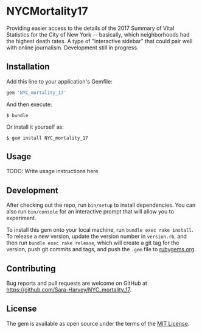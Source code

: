 # NYCMortality17

Providing easier access to the details of the 2017 Summary of Vital Statistics for the City of New York -- basically, which neighborhoods had the highest death rates. A type of "interactive sidebar" that could pair well with online journalism. Development still in progress.

## Installation

Add this line to your application's Gemfile:

```ruby
gem 'NYC_mortality_17'
```

And then execute:

    $ bundle

Or install it yourself as:

    $ gem install NYC_mortality_17

## Usage

TODO: Write usage instructions here

## Development

After checking out the repo, run `bin/setup` to install dependencies. You can also run `bin/console` for an interactive prompt that will allow you to experiment.

To install this gem onto your local machine, run `bundle exec rake install`. To release a new version, update the version number in `version.rb`, and then run `bundle exec rake release`, which will create a git tag for the version, push git commits and tags, and push the `.gem` file to [rubygems.org](https://rubygems.org).

## Contributing

Bug reports and pull requests are welcome on GitHub at https://github.com/Sara-Harvey/NYC_mortality_17.

## License

The gem is available as open source under the terms of the [MIT License](https://opensource.org/licenses/MIT).
